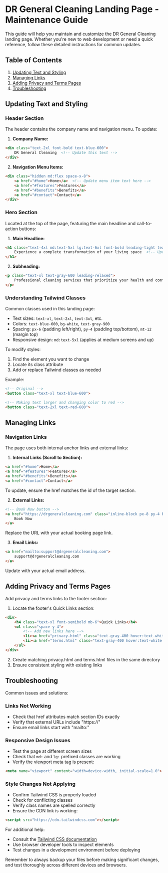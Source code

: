# DR General Cleaning Landing Page - Maintenance Guide

This guide will help you maintain and customize the DR General Cleaning landing page. Whether you're new to web development or need a quick reference, follow these detailed instructions for common updates.

## Table of Contents
1. [Updating Text and Styling](#updating-text-and-styling)
2. [Managing Links](#managing-links)
3. [Adding Privacy and Terms Pages](#adding-privacy-and-terms-pages)
4. [Troubleshooting](#troubleshooting)

## Updating Text and Styling

### Header Section
The header contains the company name and navigation menu. To update:

1. **Company Name:**
```html
<div class="text-2xl font-bold text-blue-600">
    DR General Cleaning  <!-- Update this text -->
</div>
```

2. **Navigation Menu Items:**
```html
<div class="hidden md:flex space-x-8">
    <a href="#home">Home</a>  <!-- Update menu item text here -->
    <a href="#features">Features</a>
    <a href="#benefits">Benefits</a>
    <a href="#contact">Contact</a>
</div>
```

### Hero Section
Located at the top of the page, featuring the main headline and call-to-action buttons:

1. **Main Headline:**
```html
<h1 class="text-4xl md:text-5xl lg:text-6xl font-bold leading-tight text-gray-900">
    Experience a complete transformation of your living space  <!-- Update headline here -->
</h1>
```

2. **Subheading:**
```html
<p class="text-xl text-gray-600 leading-relaxed">
    Professional cleaning services that prioritize your health and comfort  <!-- Update subheading -->
</p>
```

### Understanding Tailwind Classes
Common classes used in this landing page:

- Text sizes: `text-xl`, `text-2xl`, `text-3xl`, etc.
- Colors: `text-blue-600`, `bg-white`, `text-gray-900`
- Spacing: `px-6` (padding left/right), `py-4` (padding top/bottom), `mt-12` (margin top)
- Responsive design: `md:text-5xl` (applies at medium screens and up)

To modify styles:
1. Find the element you want to change
2. Locate its class attribute
3. Add or replace Tailwind classes as needed

Example:
```html
<!-- Original -->
<button class="text-xl text-blue-600">

<!-- Making text larger and changing color to red -->
<button class="text-2xl text-red-600">
```

## Managing Links

### Navigation Links
The page uses both internal anchor links and external links:

1. **Internal Links (Scroll to Section):**
```html
<a href="#home">Home</a>
<a href="#features">Features</a>
<a href="#benefits">Benefits</a>
<a href="#contact">Contact</a>
```
To update, ensure the href matches the id of the target section.

2. **External Links:**
```html
<!-- Book Now button -->
<a href="https://drgeneralcleaning.com" class="inline-block px-8 py-4 bg-blue-600">
    Book Now
</a>
```
Replace the URL with your actual booking page link.

3. **Email Links:**
```html
<a href="mailto:support@drgeneralcleaning.com">
    support@drgeneralcleaning.com
</a>
```
Update with your actual email address.

## Adding Privacy and Terms Pages

Add privacy and terms links to the footer section:

1. Locate the footer's Quick Links section:
```html
<div>
    <h4 class="text-xl font-semibold mb-6">Quick Links</h4>
    <ul class="space-y-4">
        <!-- Add new links here -->
        <li><a href="privacy.html" class="text-gray-400 hover:text-white transition-colors duration-300">Privacy Policy</a></li>
        <li><a href="terms.html" class="text-gray-400 hover:text-white transition-colors duration-300">Terms of Service</a></li>
    </ul>
</div>
```

2. Create matching privacy.html and terms.html files in the same directory
3. Ensure consistent styling with existing links

## Troubleshooting

Common issues and solutions:

### Links Not Working
- Check that href attributes match section IDs exactly
- Verify that external URLs include "https://"
- Ensure email links start with "mailto:"

### Responsive Design Issues
- Test the page at different screen sizes
- Check that `md:` and `lg:` prefixed classes are working
- Verify the viewport meta tag is present:
```html
<meta name="viewport" content="width=device-width, initial-scale=1.0">
```

### Style Changes Not Applying
- Confirm Tailwind CSS is properly loaded
- Check for conflicting classes
- Verify class names are spelled correctly
- Ensure the CDN link is working:
```html
<script src="https://cdn.tailwindcss.com"></script>
```

For additional help:
- Consult the [Tailwind CSS documentation](https://tailwindcss.com/docs)
- Use browser developer tools to inspect elements
- Test changes in a development environment before deploying

Remember to always backup your files before making significant changes, and test thoroughly across different devices and browsers.